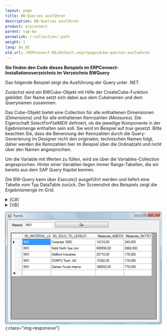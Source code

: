 ```yaml
---
layout: page
title: BW-Queries ausführen
description: BW-Queries ausführen
product: erpconnect
parent: sap-bw
permalink: /:collection/:path
weight: 1
lang: de_DE
old_url: /ERPConnect-DE/default.aspx?pageid=bw-queries-ausfuehren
---
```


**Sie finden den Code dieses Beispiels im ERPConnect-Installationsverzeichnis im Verzeichnis BWQuery** 

Das folgende Beispiel zeigt die Ausführung der Query unter .NET.

Zunächst wird ein BWCube-Objekt mit Hilfe der CreateCube-Funktion gebildet. Der Name setzt sich dabei aus dem Cubenamen und dem Querynamen zusammen.

Das Cube-Objekt bietet eine Collection für alle enthaltenen Dimensionen (*Dimensions*) und für alle enthaltenen Kennzahlen (*Measures*). Die Eigenschaft *SelectForFlatMDX* definiert, ob die jeweilige Komponente in der Egebnismenge enthalten sein soll. Sie wird im Beispiel auf *true* gesetzt. Bitte beachten Sie, dass die Benennung der Kennzahlen durch die Query-Generierung im Designer nicht den originalen, technischen Namen folgt, daher werden die Kennzahlen hier im Beispiel über die Ordinalzahl und nicht über den Namen angesprochen.

Um die Variable mit Werten zu füllen, wird sie über die Variables-Collection angesprochen. Hinter einer Variablen liegen immer Range-Tabellen, die wir bereits aus dem SAP Query Kapitel kennen.

Die BW-Query kann über *Execute()* ausgeführt werden und liefert eine Tabelle vom Typ DataTable zurück. Der Screenshot des Beispiels zeigt die Ergebnismenge im Grid.

<details>
<summary>[C#]</summary>
{% highlight csharp %}
private void Go_Click(object sender, System.EventArgs e)
{
   using (R3Connection con = new R3Connection())
   {
       con.UserName = "erpconnect";
       con.Password = "pass";
       con.Language = "DE";
       con.Client = "800";
       con.Host = "sapserver";
       con.SystemNumber = 11;

       con.Open(false);

       BWCube query = con.CreateBWCube("0D_DECU/ZSIMPLEQUERY");
       query.Dimensions["0D_MATERIAL"].SelectForFlatMDX = true;
       query.Dimensions["0D_SOLD_TO"].SelectForFlatMDX = true;
       query.Measures[0].SelectForFlatMDX = true;
       query.Measures[1].SelectForFlatMDX = true;

       query.Variables["MAT01"].SingleRange.LowValue = this.txtMatNr.Text;

       this.dataGrid1.DataSource = query.Execute();
   }
}
{% endhighlight %}
</details>

<details>
<summary>[VB]</summary>
{% highlight visualbasic %}
Private Sub Go_Click(ByVal sender As Object, ByVal e As System.EventArgs)
  
    Using con As R3Connection = New R3Connection
  
  
        con.UserName = "erpconnect"
        con.Password = "pass"
        con.Language = "DE"
        con.Client = "800"
        con.Host = "sapserver"
        con.SystemNumber = 11
  
        con.Open(False)
  
        Dim query As BWCube = _
           con.CreateBWCube("0D_DECU/ZSIMPLEQUERY")
  
        query.Dimensions("0D_MATERIAL").SelectForFlatMDX = True
        query.Dimensions("0D_SOLD_TO").SelectForFlatMDX = True
        query.Measures(0).SelectForFlatMDX = True
        query.Measures(1).SelectForFlatMDX = True
        query.Variables("MAT01").SingleRange.LowValue = _ Me.txtMatNr.Text
        Me.dataGrid1.DataSource = query.Execute
    End Using
  
End Sub
{% endhighlight %}
</details>

![BW-002](/img/content/BW-002.png){:class="img-responsive"}

